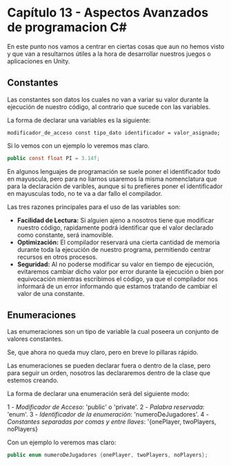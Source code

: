 # Capítulo 13 - Aspectos Avanzados de programacion C#

 En este punto nos vamos a centrar en ciertas cosas que aun no hemos visto y que van a resultarnos útiles a la hora de desarrollar nuestros juegos o aplicaciones en Unity.

## Constantes

 Las constantes son datos los cuales no van a variar su valor durante la ejecución de nuestro código, al contrario que sucede con las variables.

 La forma de declarar una variables es la siguiente:

 ```
 modificador_de_acceso const tipo_dato identificador = valor_asignado;
 ```

 Si lo vemos con un ejemplo lo veremos mas claro.

 ```c#
 public const float PI = 3.14f;
 ```

 En algunos lenguajes de programación se suele poner el identificador todo en mayuscula, pero para no liarnos usaremos la misma nomenclatura que para la declaración de varibles, aunque si tu prefieres poner el identificador en mayusculas todo, no te va a dar fallo el compilador.

 Las tres razones principales para el uso de las variables son:


  * __Facilidad de Lectura:__ Si alguien ajeno a nosotros tiene que modificar nuestro código, rapidamente podrá identificar que el valor declarado como constante, será inamovible.
  * __Optimización:__ El compilador reservará una cierta cantidad de memoria durante toda la ejecución de nuestro programa, permitiendo centrar recursos en otros procesos.
  * __Seguridad:__ Al no poderse modificar su valor en tiempo de ejecución, evitaremos cambiar dicho valor por error durante la ejecución o bien por equivocación mientras escribimos el código, ya que el compilador nos informará de un error informando que estamos tratando de cambiar el valor de una constante.

## Enumeraciones

 Las enumeraciones son un tipo de variable la cual poseera un conjunto de valores constantes.

 Se, que ahora no queda muy claro, pero en breve lo pillaras rápido.

 Las enumeraciones se pueden declarar fuera o dentro de la clase, pero para seguir un orden, nosotros las declararemos dentro de la clase que estemos creando.

 La forma de declarar una enumeración será del siguiente modo:

  1 - _Modificador de Acceso_: 'public' o 'private'.
  2 - _Palabra reservada_: 'enum'.
  3 - _Identificador de la enumeración_: 'numeroDeJugadores'.
  4 - _Constantes separadas por comas y entre llaves_: '{onePlayer, twoPlayers, noPlayers}

 Con un ejemplo lo veremos mas claro:

  ```c#
  public enum numeroDeJugadores {onePlayer, twoPlayers, noPlayers};
  ```

  
